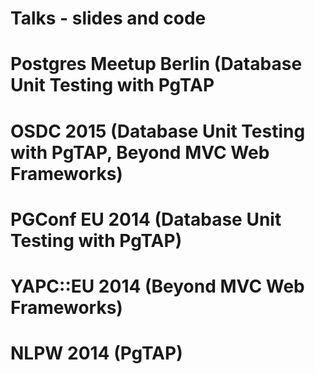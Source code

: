 Talks - slides and code
=====

Postgres Meetup Berlin (Database Unit Testing with PgTAP
===

OSDC 2015 (Database Unit Testing with PgTAP, Beyond MVC Web Frameworks)
===

PGConf EU 2014 (Database Unit Testing with PgTAP)
===

YAPC::EU 2014 (Beyond MVC Web Frameworks)
===

NLPW 2014 (PgTAP)
===
